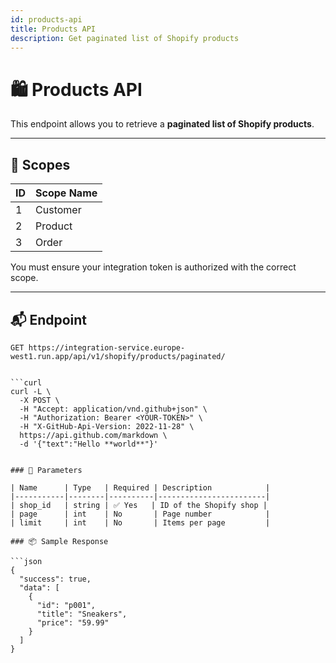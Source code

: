 ```yaml
---
id: products-api
title: Products API
description: Get paginated list of Shopify products
---
```


# 🛍️ Products API

This endpoint allows you to retrieve a **paginated list of Shopify products**.

---

## 🔐 Scopes

| ID  | Scope Name |
|-----|------------|
| 1   | Customer   |
| 2   | Product    |
| 3   | Order      |

You must ensure your integration token is authorized with the correct scope.

---

## 📬 Endpoint

```http
GET https://integration-service.europe-west1.run.app/api/v1/shopify/products/paginated/


```curl
curl -L \
  -X POST \
  -H "Accept: application/vnd.github+json" \
  -H "Authorization: Bearer <YOUR-TOKEN>" \
  -H "X-GitHub-Api-Version: 2022-11-28" \
  https://api.github.com/markdown \
  -d '{"text":"Hello **world**"}'


### 🔄 Parameters

| Name      | Type   | Required | Description            |
|-----------|--------|----------|------------------------|
| shop_id   | string | ✅ Yes   | ID of the Shopify shop |
| page      | int    | No       | Page number            |
| limit     | int    | No       | Items per page         |

### 📦 Sample Response

```json
{
  "success": true,
  "data": [
    {
      "id": "p001",
      "title": "Sneakers",
      "price": "59.99"
    }
  ]
}